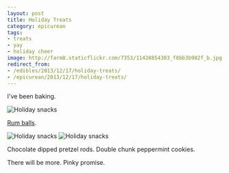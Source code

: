```yaml
---
layout: post
title: Holiday Treats
category: epicurean
tags:
- treats
- yay
- holiday cheer
image: http://farm8.staticflickr.com/7353/11428854303_f8bb3b982f_b.jpg
redirect_from:
- /edibles/2013/12/17/holiday-treats/
- /epicurean/2013/12/17/holiday-treats/
---
```



I've been baking.

<div class="photos">
<img src="http://farm6.staticflickr.com/5479/11428851943_244cd7e0a4_b.jpg" class="pop-out" alt="Holiday snacks">
</div>

[Rum balls](http://www.marthastewart.com/351250/rum-balls).

<div class="photos">
<img src="http://farm6.staticflickr.com/5529/11428694835_2ed5d0a565_b.jpg" class="img-wide" alt="Holiday snacks"> <img src="http://farm4.staticflickr.com/3799/11428711694_492922d398_b.jpg" class="img-tall" alt="Holiday snacks">
</div>

Chocolate dipped pretzel rods. Double chunk peppermint cookies.

There will be more. Pinky promise.
